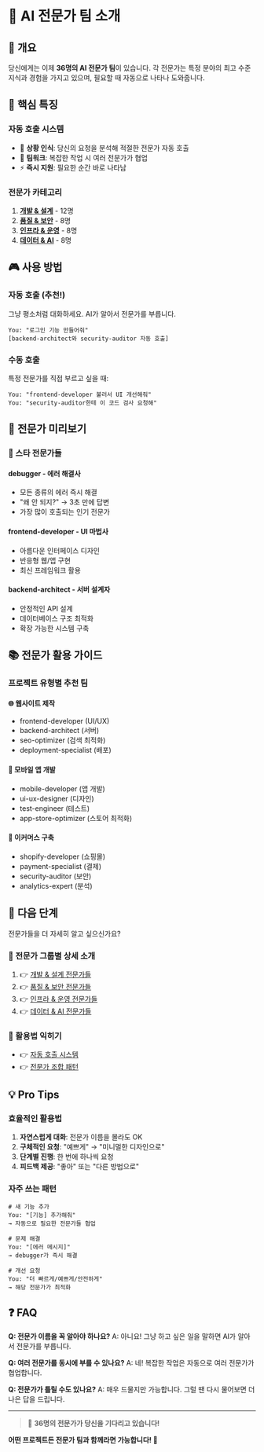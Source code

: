 # 🤖 AI 전문가 팀 소개

## 🎯 개요

당신에게는 이제 **36명의 AI 전문가 팀**이 있습니다. 각 전문가는 특정 분야의 최고 수준 지식과 경험을 가지고 있으며, 필요할 때 자동으로 나타나 도와줍니다.

## 🌟 핵심 특징

### 자동 호출 시스템

- 🎯 **상황 인식**: 당신의 요청을 분석해 적절한 전문가 자동 호출
- 🤝 **팀워크**: 복잡한 작업 시 여러 전문가가 협업
- ⚡ **즉시 지원**: 필요한 순간 바로 나타남

### 전문가 카테고리

1. **[개발 & 설계](01_Development_Experts.md)** - 12명
2. **[품질 & 보안](02_Quality_Security.md)** - 8명
3. **[인프라 & 운영](03_Infrastructure.md)** - 8명
4. **[데이터 & AI](04_Data_AI_Experts.md)** - 8명

## 🎮 사용 방법

### 자동 호출 (추천!)

그냥 평소처럼 대화하세요. AI가 알아서 전문가를 부릅니다.

```
You: "로그인 기능 만들어줘"
[backend-architect와 security-auditor 자동 호출]
```

### 수동 호출

특정 전문가를 직접 부르고 싶을 때:

```
You: "frontend-developer 불러서 UI 개선해줘"
You: "security-auditor한테 이 코드 검사 요청해"
```

## 🌈 전문가 미리보기

### 🌟 스타 전문가들

#### debugger - 에러 해결사

- 모든 종류의 에러 즉시 해결
- "왜 안 되지?" → 3초 만에 답변
- 가장 많이 호출되는 인기 전문가

#### frontend-developer - UI 마법사

- 아름다운 인터페이스 디자인
- 반응형 웹/앱 구현
- 최신 프레임워크 활용

#### backend-architect - 서버 설계자

- 안정적인 API 설계
- 데이터베이스 구조 최적화
- 확장 가능한 시스템 구축

## 📚 전문가 활용 가이드

### 프로젝트 유형별 추천 팀

#### 🌐 웹사이트 제작

- frontend-developer (UI/UX)
- backend-architect (서버)
- seo-optimizer (검색 최적화)
- deployment-specialist (배포)

#### 📱 모바일 앱 개발

- mobile-developer (앱 개발)
- ui-ux-designer (디자인)
- test-engineer (테스트)
- app-store-optimizer (스토어 최적화)

#### 🛒 이커머스 구축

- shopify-developer (쇼핑몰)
- payment-specialist (결제)
- security-auditor (보안)
- analytics-expert (분석)

## 🎯 다음 단계

전문가들을 더 자세히 알고 싶으신가요?

### 👥 전문가 그룹별 상세 소개

1. 👉 [개발 & 설계 전문가들](01_Development_Experts.md)
2. 👉 [품질 & 보안 전문가들](02_Quality_Security.md)
3. 👉 [인프라 & 운영 전문가들](03_Infrastructure.md)
4. 👉 [데이터 & AI 전문가들](04_Data_AI_Experts.md)

### 🚀 활용법 익히기

- 👉 [자동 호출 시스템](05_Auto_Call_System.md)
- 👉 [전문가 조합 패턴](06_Expert_Patterns.md)

## 💡 Pro Tips

### 효율적인 활용법

1. **자연스럽게 대화**: 전문가 이름을 몰라도 OK
2. **구체적인 요청**: "예쁘게" → "미니멀한 디자인으로"
3. **단계별 진행**: 한 번에 하나씩 요청
4. **피드백 제공**: "좋아" 또는 "다른 방법으로"

### 자주 쓰는 패턴

```
# 새 기능 추가
You: "[기능] 추가해줘"
→ 자동으로 필요한 전문가들 협업

# 문제 해결
You: "[에러 메시지]"
→ debugger가 즉시 해결

# 개선 요청
You: "더 빠르게/예쁘게/안전하게"
→ 해당 전문가가 최적화
```

## ❓ FAQ

**Q: 전문가 이름을 꼭 알아야 하나요?**
A: 아니요! 그냥 하고 싶은 일을 말하면 AI가 알아서 전문가를 부릅니다.

**Q: 여러 전문가를 동시에 부를 수 있나요?**
A: 네! 복잡한 작업은 자동으로 여러 전문가가 협업합니다.

**Q: 전문가가 틀릴 수도 있나요?**
A: 매우 드물지만 가능합니다. 그럴 땐 다시 물어보면 더 나은 답을 드립니다.

---

> 🎉 **36명의 전문가가 당신을 기다리고 있습니다!**

**어떤 프로젝트든 전문가 팀과 함께라면 가능합니다! 🚀**
